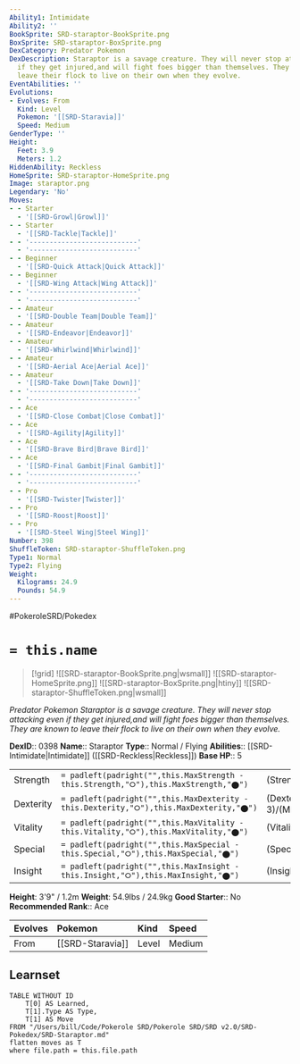 ```yaml
---
Ability1: Intimidate
Ability2: ''
BookSprite: SRD-staraptor-BookSprite.png
BoxSprite: SRD-staraptor-BoxSprite.png
DexCategory: Predator Pokemon
DexDescription: Staraptor is a savage creature. They will never stop attacking even
  if they get injured,and will fight foes bigger than themselves. They are known to
  leave their flock to live on their own when they evolve.
EventAbilities: ''
Evolutions:
- Evolves: From
  Kind: Level
  Pokemon: '[[SRD-Staravia]]'
  Speed: Medium
GenderType: ''
Height:
  Feet: 3.9
  Meters: 1.2
HiddenAbility: Reckless
HomeSprite: SRD-staraptor-HomeSprite.png
Image: staraptor.png
Legendary: 'No'
Moves:
- - Starter
  - '[[SRD-Growl|Growl]]'
- - Starter
  - '[[SRD-Tackle|Tackle]]'
- - '---------------------------'
  - '---------------------------'
- - Beginner
  - '[[SRD-Quick Attack|Quick Attack]]'
- - Beginner
  - '[[SRD-Wing Attack|Wing Attack]]'
- - '---------------------------'
  - '---------------------------'
- - Amateur
  - '[[SRD-Double Team|Double Team]]'
- - Amateur
  - '[[SRD-Endeavor|Endeavor]]'
- - Amateur
  - '[[SRD-Whirlwind|Whirlwind]]'
- - Amateur
  - '[[SRD-Aerial Ace|Aerial Ace]]'
- - Amateur
  - '[[SRD-Take Down|Take Down]]'
- - '---------------------------'
  - '---------------------------'
- - Ace
  - '[[SRD-Close Combat|Close Combat]]'
- - Ace
  - '[[SRD-Agility|Agility]]'
- - Ace
  - '[[SRD-Brave Bird|Brave Bird]]'
- - Ace
  - '[[SRD-Final Gambit|Final Gambit]]'
- - '---------------------------'
  - '---------------------------'
- - Pro
  - '[[SRD-Twister|Twister]]'
- - Pro
  - '[[SRD-Roost|Roost]]'
- - Pro
  - '[[SRD-Steel Wing|Steel Wing]]'
Number: 398
ShuffleToken: SRD-staraptor-ShuffleToken.png
Type1: Normal
Type2: Flying
Weight:
  Kilograms: 24.9
  Pounds: 54.9
---
```


#PokeroleSRD/Pokedex

# `= this.name`

> [!grid]
> ![[SRD-staraptor-BookSprite.png|wsmall]]
> ![[SRD-staraptor-HomeSprite.png]]
> ![[SRD-staraptor-BoxSprite.png|htiny]]
> ![[SRD-staraptor-ShuffleToken.png|wsmall]]


*Predator Pokemon*
*Staraptor is a savage creature. They will never stop attacking even if they get injured,and will fight foes bigger than themselves. They are known to leave their flock to live on their own when they evolve.*

**DexID**:: 0398
**Name**:: Staraptor
**Type**:: Normal / Flying
**Abilities**:: [[SRD-Intimidate|Intimidate]] ([[SRD-Reckless|Reckless]])
**Base HP**:: 5

|           |                                                                                        |                                          |
| --------- | -------------------------------------------------------------------------------------- | ---------------------------------------- |
| Strength  | `= padleft(padright("",this.MaxStrength - this.Strength,"⭘"),this.MaxStrength,"⬤")`    | (Strength::3)/(MaxStrength::7)   |
| Dexterity | `= padleft(padright("",this.MaxDexterity - this.Dexterity,"⭘"),this.MaxDexterity,"⬤")` | (Dexterity:: 3)/(MaxDexterity::6) |
| Vitality  | `= padleft(padright("",this.MaxVitality - this.Vitality,"⭘"),this.MaxVitality,"⬤")`    | (Vitality::2)/(MaxVitality::5)   |
| Special   | `= padleft(padright("",this.MaxSpecial - this.Special,"⭘"),this.MaxSpecial,"⬤")`       | (Special::2)/(MaxSpecial::4)     |
| Insight   | `= padleft(padright("",this.MaxInsight - this.Insight,"⭘"),this.MaxInsight,"⬤")`       | (Insight::2)/(MaxInsight::4)     |

**Height**: 3'9" / 1.2m
**Weight**: 54.9lbs / 24.9kg
**Good Starter**:: No
**Recommended Rank**:: Ace

| Evolves   | Pokemon          | Kind   | Speed   |
|:----------|:-----------------|:-------|:--------|
| From      | [[SRD-Staravia]] | Level  | Medium  |

## Learnset

```dataview
TABLE WITHOUT ID
    T[0] AS Learned,
    T[1].Type AS Type,
    T[1] AS Move
FROM "/Users/bill/Code/Pokerole SRD/Pokerole SRD/SRD v2.0/SRD-Pokedex/SRD-Staraptor.md"
flatten moves as T
where file.path = this.file.path
```
